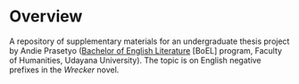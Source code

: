
<!-- README.md is generated from README.Rmd. Please edit that file -->

# Overview

<!-- badges: start -->
<!-- badges: end -->

A repository of supplementary materials for an undergraduate thesis
project by Andie Prasetyo ([Bachelor of English
Literature](https://sasing.unud.ac.id/) \[BoEL\] program, Faculty of
Humanities, Udayana University). The topic is on English negative
prefixes in the *Wrecker* novel.
